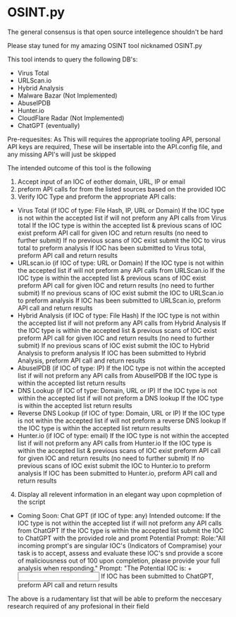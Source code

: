 # OSINT.py
The general consensus is that open source intellegence shouldn't be hard 

Please stay tuned for my amazing OSINT tool nicknamed OSINT.py

This tool intends to query the following DB's:
- Virus Total
- URLScan.io
- Hybrid Analysis
- Malware Bazar (Not Implemented)
- AbuseIPDB
- Hunter.io
- CloudFlare Radar (Not Implemented)
- ChatGPT (eventually)

Pre-requesites:
As This will requires the appropriate tooling API, personal API keys are required,
These will be insertable into the API.config file, and any missing API's will just be skipped

The intended outcome of this tool is the following 

1. Accept input of an IOC of eother domain, URL, IP or email 
2. preform API calls for from the listed sources based on the provided IOC
3. Verify IOC Type and preform the appropriate API calls:
  - Virus Total (if IOC of type: File Hash, IP, URL or Domain)
      If the IOC type is not within the accepted list if will not preform any API calls from Virus total
      If the IOC type is within the accepted list & previous scans of IOC exist preform API call for given IOC and return results (no need to further submit)
      If no previous scans of IOC exist submit the IOC to virus total to preform analysis
      If IOC has been submitted to Virus total, preform API call and return results
  - URLscan.io (if IOC of type: URL or Domain)
      If the IOC type is not within the accepted list if will not preform any API calls from URLScan.io
      If the IOC type is within the accepted list & previous scans of IOC exist preform API call for given IOC and return results (no need to further submit)
      If no previous scans of IOC exist submit the IOC to URLScan.io to preform analysis
      If IOC has been submitted to URLScan.io, preform API call and return results
  - Hybrid Analysis (if IOC of type: File Hash)
      If the IOC type is not within the accepted list if will not preform any API calls from Hybrid Analysis
      If the IOC type is within the accepted list & previous scans of IOC exist preform API call for given IOC and return results (no need to further submit)
      If no previous scans of IOC exist submit the IOC to Hybrid Analysis to preform analysis
      If IOC has been submitted to Hybrid Analysis, preform API call and return results
  - AbuseIPDB (if IOC of type: IP)
      If the IOC type is not within the accepted list if will not preform any API calls from AbuseIPDB
      If the IOC type is within the accepted list return results
  - DNS Lookup (if IOC of type: Domain, URL or IP)
      If the IOC type is not within the accepted list if will not preform a DNS lookup
      If the IOC type is within the accepted list return results
  - Reverse DNS Lookup (if IOC of type: Domain, URL or IP)
      If the IOC type is not within the accepted list if will not preform a reverse DNS lookup
      If the IOC type is within the accepted list return results
  - Hunter.io (if IOC of type: email)
      If the IOC type is not within the accepted list if will not preform any API calls from Hunter.io
      If the IOC type is within the accepted list & previous scans of IOC exist preform API call for given IOC and return results (no need to further submit)
      If no previous scans of IOC exist submit the IOC to Hunter.io to preform analysis
      If IOC has been submitted to Hunter.io, preform API call and return results
4. Display all relevent information in an elegant way upon copmpletion of the script

    
  - Coming Soon: Chat GPT (if IOC of type: any)
      Intended outcome: 
        If the IOC type is not within the accepted list if will not preform any API calls from ChatGPT
        If the IOC type is within the accepted list submit the IOC to ChatGPT with the provided role and promt 
          Potential Prompt: 
          Role:"All incoming prompt's are singular IOC's (Indicators of Compramise) your task is to accept, assess and evaluate these IOC's snd provide a score of maliciousness out of 100 upon completion, please provide your full analysis when responding."
          Prompt: "The Potential IOC is: + <Input Variable> 
        If IOC has been submitted to ChatGPT, preform API call and return results

The above is a rudamentary list that will be able to preform the neccesary research required of any profesional in their field
